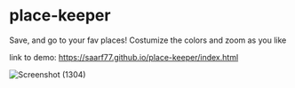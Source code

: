 # place-keeper

Save, and go to your fav places! 
Costumize the colors and zoom as you like

link to demo:
https://saarf77.github.io/place-keeper/index.html

![Screenshot (1304)](https://user-images.githubusercontent.com/64427190/207832512-1d060b31-1aeb-4497-876a-1fe03b082cac.png)
